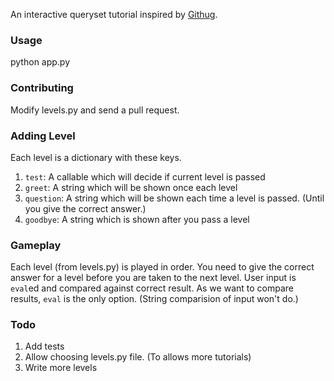 An interactive queryset tutorial inspired by [Githug](https://github.com/Gazler/githug).

### Usage ###
python app.py

### Contributing ###
Modify levels.py and send a pull request.

### Adding Level ###
Each level is a dictionary with these keys.

1. `test`: A callable which will decide if current level is passed
2. `greet`: A string which will be shown once each level
3. `question`: A string which will be shown each time a level is passed. (Until you give the correct answer.)
4. `goodbye`: A string which is shown after you pass a level

### Gameplay ###
Each level (from levels.py) is played in order. You need to give the correct answer for a level before you are taken to the next level. User 
input is `eval`ed and compared against correct result. As we want to compare results, `eval` is the only option. (String comparision of input won't do.)

### Todo ###

1. Add tests
2. Allow choosing levels.py file. (To allows more tutorials)
3. Write more levels

